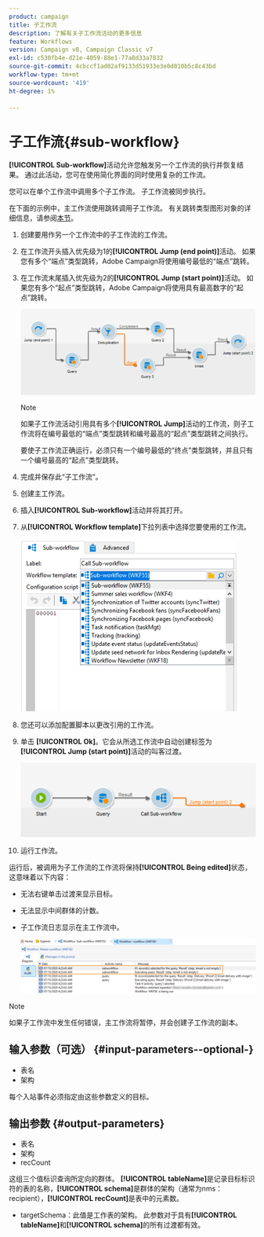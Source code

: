 ```yaml
---
product: campaign
title: 子工作流
description: 了解有关子工作流活动的更多信息
feature: Workflows
version: Campaign v8, Campaign Classic v7
exl-id: c530fb4e-d21e-4059-88e1-77a8d33a7832
source-git-commit: 4cbccf1ad02af9133d51933e3e0d010b5c8c43bd
workflow-type: tm+mt
source-wordcount: '419'
ht-degree: 1%

---
```


# 子工作流{#sub-workflow}



**[!UICONTROL Sub-workflow]**&#x200B;活动允许您触发另一个工作流的执行并恢复结果。 通过此活动，您可在使用简化界面的同时使用复杂的工作流。

您可以在单个工作流中调用多个子工作流。 子工作流被同步执行。

在下面的示例中，主工作流使用跳转调用子工作流。 有关跳转类型图形对象的详细信息，请参阅[本节](jump-start-point-and-end-point.md)。

1. 创建要用作另一个工作流中的子工作流的工作流。
1. 在工作流开头插入优先级为1的&#x200B;**[!UICONTROL Jump (end point)]**&#x200B;活动。 如果您有多个“端点”类型跳转，Adobe Campaign将使用编号最低的“端点”跳转。
1. 在工作流末尾插入优先级为2的&#x200B;**[!UICONTROL Jump (start point)]**&#x200B;活动。 如果您有多个“起点”类型跳转，Adobe Campaign将使用具有最高数字的“起点”跳转。

   ![](assets/subworkflow_jumps.png)

   >[!NOTE]
   >
   >如果子工作流活动引用具有多个&#x200B;**[!UICONTROL Jump]**&#x200B;活动的工作流，则子工作流将在编号最低的“端点”类型跳转和编号最高的“起点”类型跳转之间执行。
   >
   >要使子工作流正确运行，必须只有一个编号最低的“终点”类型跳转，并且只有一个编号最高的“起点”类型跳转。

1. 完成并保存此“子工作流”。
1. 创建主工作流。
1. 插入&#x200B;**[!UICONTROL Sub-workflow]**&#x200B;活动并将其打开。
1. 从&#x200B;**[!UICONTROL Workflow template]**&#x200B;下拉列表中选择您要使用的工作流。

   ![](assets/subworkflow_selection.png)

1. 您还可以添加配置脚本以更改引用的工作流。
1. 单击 **[!UICONTROL Ok]**。它会从所选工作流中自动创建标签为&#x200B;**[!UICONTROL Jump (start point)]**&#x200B;活动的叫客过渡。

   ![](assets/subworkflow_outbound.png)

1. 运行工作流。

运行后，被调用为子工作流的工作流将保持&#x200B;**[!UICONTROL Being edited]**&#x200B;状态，这意味着以下内容：

* 无法右键单击过渡来显示目标。
* 无法显示中间群体的计数。
* 子工作流日志显示在主工作流中。

  ![](assets/subworkflow_logs.png)

>[!NOTE]
>
>如果子工作流中发生任何错误，主工作流将暂停，并会创建子工作流的副本。

## 输入参数（可选） {#input-parameters--optional-}

* 表名
* 架构

每个入站事件必须指定由这些参数定义的目标。

## 输出参数 {#output-parameters}

* 表名
* 架构
* recCount

这组三个值标识查询所定向的群体。 **[!UICONTROL tableName]**&#x200B;是记录目标标识符的表的名称，**[!UICONTROL schema]**&#x200B;是群体的架构（通常为nms：recipient），**[!UICONTROL recCount]**&#x200B;是表中的元素数。

* targetSchema：此值是工作表的架构。 此参数对于具有&#x200B;**[!UICONTROL tableName]**&#x200B;和&#x200B;**[!UICONTROL schema]**&#x200B;的所有过渡都有效。
